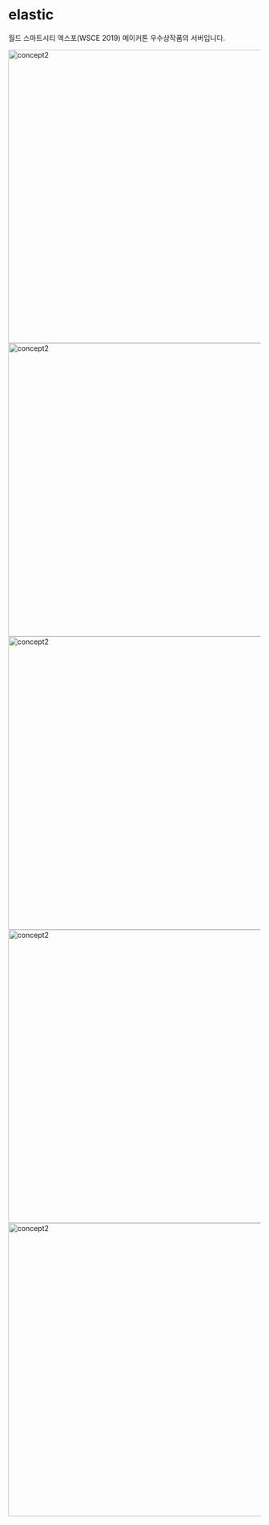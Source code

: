 # elastic
월드 스마트시티 엑스포(WSCE 2019) 메이커톤 우수상작품의 서버입니다.


<img width="586" alt="concept2" src="https://user-images.githubusercontent.com/29095448/65400161-aa960900-ddfb-11e9-9caf-d5399d5b8241.jpg">

<img width="586" alt="concept2" src="https://user-images.githubusercontent.com/29095448/65400051-09a74e00-ddfb-11e9-86e6-25d7627b9e48.JPG">

<img width="586" alt="concept2" src="https://user-images.githubusercontent.com/29095448/65400048-0613c700-ddfb-11e9-9cdd-a565855a8e0a.PNG">

<img width="586" alt="concept2" src="https://user-images.githubusercontent.com/29095448/65400156-a964dc00-ddfb-11e9-83ee-ea827d9cbd6e.jpg">

<img width="586" alt="concept2" src="https://user-images.githubusercontent.com/29095448/65400164-aec22680-ddfb-11e9-9801-ca0f2ab1e1ed.jpg">
